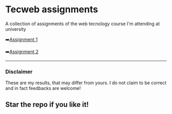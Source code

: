 # Tecweb assignments

A collection of assignments of the web tecnology course I'm attending at university

➡️[Assignment 1](/1_assignment/)

➡️[Assignment 2](/2_assignment/)

---
### Disclaimer
These are my results, that may differ from yours. I do not claim to be correct and in fact feedbacks are welcome!

Star the repo if you like it!
---
